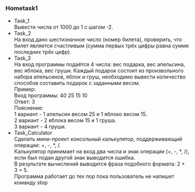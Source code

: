 ### Hometask1  
* Task_1  
Вывести числа от 1000 до 1 с шагом -2.
* Task_2  
На вход дано шестизначное число (номер билета), проверить, что билет является счастливым (сумма первых трёх цифры равна сумме последних трёх цифр).
* Task_3  
На вход программы подаётся 4 числа: вес подарка, вес апельсина, вес яблока, вес груши. Каждый подарок состоит из произвольного набора апельсинов, яблок и груш, необходимо вывести количество способов составить подарок с заданными весом.  
	Пример:  
	Вход программы: 40 25 15 10  
	Ответ: 3  
	Пояснение:  
	1 вариант - 1 апельсин весом 25 и 1 яблоко весом 15.  
	2 вариант - 2 яблока весом 15 и 1 груша.  
	3 вариант - 4 груши.  
* Task_Calculator  
Сделать мини-проект консольный калькулятор, поддерживающий операции: +, -, *, /.  
Калькулятор принимает на вход два числа и знак операции (+, -, *, /), если был подан другой знак выводится ошибка.  
В результате вычислений выводится фраза подобного формата: 2 + 3 = 5.  
Программа работает до тех пор пока пользователь не напишет команду stop  
